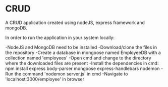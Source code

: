 # CRUD
A  CRUD application created using nodeJS, express framework and mongoDB.

In order to run the application in your system locally:

  -NodeJS and MongoDB need to be installed
  -Download/clone the files in the repository
  -Create a database in mongoose named EmployeeDB with a collection named 'employees'
  -Open cmd and change to the directory where the downloaded files are present
  -Install the dependencies in cmd: npm install express body-parser mongoose express-handlebars nodemon
  -Run the command 'nodemon server.js' in cmd
  -Navigate to 'localhost:3000/employee' in browser
